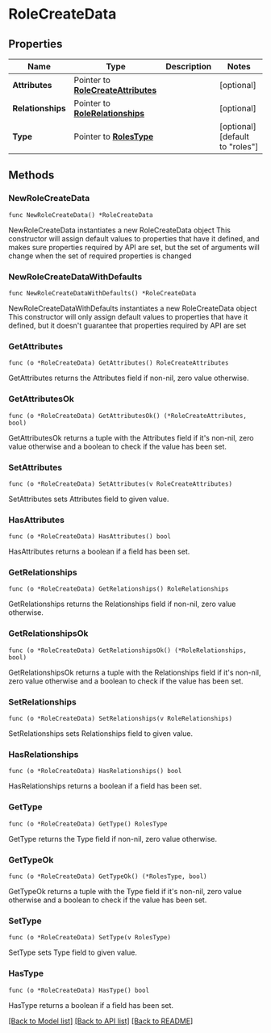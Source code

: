 # RoleCreateData

## Properties

Name | Type | Description | Notes
------------ | ------------- | ------------- | -------------
**Attributes** | Pointer to [**RoleCreateAttributes**](RoleCreateAttributes.md) |  | [optional] 
**Relationships** | Pointer to [**RoleRelationships**](RoleRelationships.md) |  | [optional] 
**Type** | Pointer to [**RolesType**](RolesType.md) |  | [optional] [default to "roles"]

## Methods

### NewRoleCreateData

`func NewRoleCreateData() *RoleCreateData`

NewRoleCreateData instantiates a new RoleCreateData object
This constructor will assign default values to properties that have it defined,
and makes sure properties required by API are set, but the set of arguments
will change when the set of required properties is changed

### NewRoleCreateDataWithDefaults

`func NewRoleCreateDataWithDefaults() *RoleCreateData`

NewRoleCreateDataWithDefaults instantiates a new RoleCreateData object
This constructor will only assign default values to properties that have it defined,
but it doesn't guarantee that properties required by API are set

### GetAttributes

`func (o *RoleCreateData) GetAttributes() RoleCreateAttributes`

GetAttributes returns the Attributes field if non-nil, zero value otherwise.

### GetAttributesOk

`func (o *RoleCreateData) GetAttributesOk() (*RoleCreateAttributes, bool)`

GetAttributesOk returns a tuple with the Attributes field if it's non-nil, zero value otherwise
and a boolean to check if the value has been set.

### SetAttributes

`func (o *RoleCreateData) SetAttributes(v RoleCreateAttributes)`

SetAttributes sets Attributes field to given value.

### HasAttributes

`func (o *RoleCreateData) HasAttributes() bool`

HasAttributes returns a boolean if a field has been set.

### GetRelationships

`func (o *RoleCreateData) GetRelationships() RoleRelationships`

GetRelationships returns the Relationships field if non-nil, zero value otherwise.

### GetRelationshipsOk

`func (o *RoleCreateData) GetRelationshipsOk() (*RoleRelationships, bool)`

GetRelationshipsOk returns a tuple with the Relationships field if it's non-nil, zero value otherwise
and a boolean to check if the value has been set.

### SetRelationships

`func (o *RoleCreateData) SetRelationships(v RoleRelationships)`

SetRelationships sets Relationships field to given value.

### HasRelationships

`func (o *RoleCreateData) HasRelationships() bool`

HasRelationships returns a boolean if a field has been set.

### GetType

`func (o *RoleCreateData) GetType() RolesType`

GetType returns the Type field if non-nil, zero value otherwise.

### GetTypeOk

`func (o *RoleCreateData) GetTypeOk() (*RolesType, bool)`

GetTypeOk returns a tuple with the Type field if it's non-nil, zero value otherwise
and a boolean to check if the value has been set.

### SetType

`func (o *RoleCreateData) SetType(v RolesType)`

SetType sets Type field to given value.

### HasType

`func (o *RoleCreateData) HasType() bool`

HasType returns a boolean if a field has been set.


[[Back to Model list]](../README.md#documentation-for-models) [[Back to API list]](../README.md#documentation-for-api-endpoints) [[Back to README]](../README.md)


